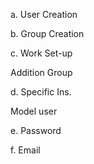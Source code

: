 a. User Creation

b. Group Creation

c. Work Set-up

  Addition Group

d. Specific Ins.

  Model user

e. Password

f. Email
